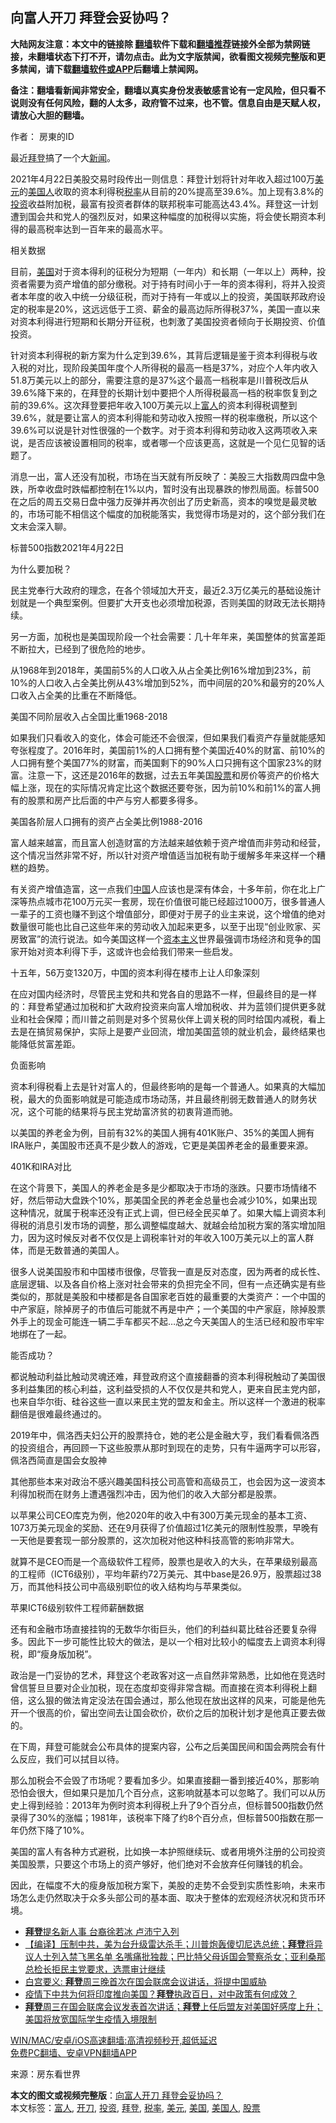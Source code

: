  <h2>向富人开刀 拜登会妥协吗？</h2> <p class="notice"><b>大陆网友注意：本文中的链接除 <a href="https://github.com/bannedbook/fanqiang" >翻墙</a>软件下载和<a href="https://github.com/killgcd/justmysocks/blob/master/README.md">翻墙推荐</a>链接外全部为禁网链接，未翻墙状态下打不开，请勿点击。此为文字版禁闻，欲看图文视频完整版和更多禁闻，请下载<a href="https://github.com/bannedbook/fanqiang">翻墙软件或APP</a>后翻墙上禁闻网。</p><p>备注：翻墙看新闻非常安全，翻墙以真实身份发表敏感言论有一定风险，但只看不说则没有任何风险，翻的人太多，政府管不过来，也不管。信息自由是天赋人权，请放心大胆的翻墙。</b></p>  <div class="entry"> <p>作者： 房東的ID</p> <p>最近<a href="https://www.bannedbook.org/bnews/tag/%e6%8b%9c%e7%99%bb/" class="st_tag internal_tag" rel="tag" title="标签 拜登 下的日志">拜登</a>搞了一个大<span class='wp_keywordlink_affiliate'><a href="https://www.bannedbook.org/" title="新闻">新闻</a></span>。</p> <p>2021年4月22日美股交易时段传出一则信息：拜登计划将针对年收入超过100万<a href="https://www.bannedbook.org/bnews/tag/%e7%be%8e%e5%85%83/" class="st_tag internal_tag" rel="tag" title="标签 美元 下的日志">美元</a>的<a href="https://www.bannedbook.org/bnews/tag/%E7%BE%8E%E5%9B%BD%E4%BA%BA/" class="st_tag internal_tag" rel="tag" title="标签 美国人 下的日志">美国人</a>收取的资本利得税<a href="https://www.bannedbook.org/bnews/tag/%E7%A8%8E%E7%8E%87/" class="st_tag internal_tag" rel="tag" title="标签 税率 下的日志">税率</a>从目前的20%提高至39.6%。加上现有3.8%的<a href="https://www.bannedbook.org/bnews/tag/%e6%8a%95%e8%b5%84/" class="st_tag internal_tag" rel="tag" title="标签 投资 下的日志">投资</a>收益附加税，最富有投资者群体的联邦税率可能高达43.4%。拜登这一计划遭到国会共和党人的强烈反对，如果这种幅度的加税得以实施，将会使长期资本利得的最高税率达到一百年来的最高水平。</p> <p>相关数据</p> <p>目前，<a href="https://www.bannedbook.org/bnews/tag/%e7%be%8e%e5%9b%bd/" class="st_tag internal_tag" rel="tag" title="标签 美国 下的日志">美国</a>对于资本得利的征税分为短期（一年内）和长期（一年以上）两种，投资者需要为资产增值的部分缴税。对于持有时间小于一年的资本得利，将并入投资者本年度的收入中统一分级征税，而对于持有一年或以上的投资，美国联邦政府设定的税率是20%，这远远低于工资、薪金的最高边际所得税37%，美国一直以来对资本利得进行短期和长期分开征税，也刺激了美国投资者倾向于长期投资、价值投资。</p> <p>针对资本利得税的新方案为什么定到39.6%，其背后逻辑是鉴于资本利得税与收入税的对比，现阶段美国年度个人所得税的最高一档是37%，对应个人年内收入51.8万美元以上的部分，需要注意的是37%这个最高一档税率是川普税改后从39.6%降下来的，在拜登的长期计划中要把个人所得税最高一档的税率恢复到之前的39.6%。这次拜登要把年收入100万美元以上<a href="https://www.bannedbook.org/bnews/tag/%e5%af%8c%e4%ba%ba/" class="st_tag internal_tag" rel="tag" title="标签 富人 下的日志">富人</a>的资本利得税调整到39.6%，就是要让富人的资本利得能和劳动收入按照一样的税率缴税，所以这个39.6%可以说是针对性很强的一个数字。对于资本利得和劳动收入这两项收入来说，是否应该被设置相同的税率，或者哪一个应该更高，这就是一个见仁见智的话题了。</p> <p>消息一出，富人还没有加税，市场在当天就有所反映了：美股三大指数周四盘中急跌，所幸收盘时跌幅都控制在1%以内，暂时没有出现暴跌的惨烈局面。标普500在之后的周五交易日盘中强力反弹并再次创出了历史新高，资本的嗅觉是最灵敏的，市场可能不相信这个幅度的加税能落实，我觉得市场是对的，这个部分我们在文末会深入聊。</p> <p>标普500指数2021年4月22日</p> <p>为什么要加税？</p> <p>民主党奉行大政府的理念，在各个领域加大开支，最近2.3万亿美元的基础设施计划就是一个典型案例。但要扩大开支也必须增加税源，否则美国的财政无法长期持续。</p>  <p>另一方面，加税也是美国现阶段一个社会需要：几十年年来，美国整体的贫富差距不断拉大，已经到了很危险的地步。</p> <p>从1968年到2018年，美国前5%的人口收入从占全美比例16%增加到23%，前10%的人口收入占全美比例从43%增加到52%，而中间层的20%和最穷的20%人口收入占全美的比重在不断降低。</p> <p>美国不同阶层收入占全国比重1968-2018</p> <p>如果我们只看收入的变化，体会可能还不会很深，但如果我们看资产存量就能感知夸张程度了。2016年时，美国前1%的人口拥有整个美国近40%的财富、前10%的人口拥有整个美国77%的财富，而美国剩下的90%人口只拥有这个国家23%的财富。注意一下，这还是2016年的数据，过去五年美国<a href="https://www.bannedbook.org/bnews/tag/%e8%82%a1%e7%a5%a8/" class="st_tag internal_tag" rel="tag" title="标签 股票 下的日志">股票</a>和房价等资产的价格大幅上涨，现在的实际情况肯定比这个数据还要夸张，因为前10%和前1%的富人拥有的股票和房产比后面的中产与穷人都要多得多。</p> <p>美国各阶层人口拥有的资产占全美比例1988-2016</p> <p>富人越来越富，而且富人创造财富的方法越来越依赖于资产增值而非劳动和经营，这个情况当然非常不好，所以针对资产增值适当加税有助于缓解多年来这样一个糟糕的趋势。</p> <p>有关资产增值造富，这一点我们<span class='wp_keywordlink_affiliate'><a href="https://www.bannedbook.org/" title="中国" target="_blank">中国</a></span>人应该也是深有体会，十多年前，你在北上广深等热点城市花100万元买一套房，现在价值很可能已经超过1000万，很多普通人一辈子的工资也赚不到这个增值部分，即便对于房子的业主来说，这个增值的绝对数量很可能也比自己这些年来的劳动收入加起来更多，以至于出现“创业败家、买房致富”的流行说法。如今美国这样一个<span class='wp_keywordlink'><a href="https://www.bannedbook.org/forum2/topic920.html" title="资本主义与自由" target="_blank">资本主义</a></span>世界最强调市场经济和竞争的国家开始对资本利得下手，这或许也会给我们带来一些启发。</p> <p>十五年，56万变1320万，中国的资本利得在楼市上让人印象深刻</p> <p>在应对国内经济时，尽管民主党和共和党各自的思路不一样，但最终目的是一样的：拜登希望通过加税和扩大政府投资来向富人增加税收、并为蓝领们提供更多就业和社会保障；而川普之前则是对多个贸易伙伴上调关税的同时给国内减税，看上去是在搞贸易保护，实际上是要产业回流，增加美国蓝领的就业机会，最终结果也能降低贫富差距。</p> <p>负面影响</p>  <p>资本利得税看上去是针对富人的，但最终影响的是每一个普通人。如果真的大幅加税，最大的负面影响就是可能造成市场动荡，并且最终削弱无数普通人的财务状况，这个可能的结果将与民主党劫富济贫的初衷背道而驰。</p> <p>以美国的养老金为例，目前有32%的美国人拥有401K账户、35%的美国人拥有IRA账户，美国股市还真不是少数人的游戏，它更是美国养老金的最重要来源。</p> <p>401K和IRA对比</p> <p>在这个背景下，美国人的养老金是多是少都取决于市场的涨跌。只要市场情绪不好，然后带动大盘跌个10%，那美国全民的养老金总量也会减少10%，如果出现这种情况，就属于税率还没有正式上调，但已经全民买单了。如果大幅上调资本利得税的消息引发市场的调整，那么调整幅度越大、就越会给加税方案的落实增加阻力，因为这时候反对者不仅仅是上调税率针对的年收入100万美元以上的富人群体，而是无数普通的美国人。</p> <p>很多人说美国股市和中国楼市很像，尽管我一直是反对态度，因为两者的成长性、底层逻辑、以及各自价格上涨对社会带来的负担完全不同，但有一点还确实是有些类似的，那就是美股和中楼都是各自国家老百姓的最重要的大类资产：一个中国的中产家庭，除掉房子的市值后可能就不再是中产；一个美国的中产家庭，除掉股票外手上的现金可能连一辆二手车都买不起…总之今天美国人的生活已经和股市牢牢地绑在了一起。</p> <p>能否成功？</p> <p>都说触动利益比触动灵魂还难，拜登政府这个直接翻番的资本利得税触动了美国很多利益集团的核心利益，这利益受损的人不仅仅是共和党人，更来自民主党内部，也来自华尔街、硅谷这些一直以来民主党的盟友和金主。所以这样一个激进的税率翻倍是很难最终通过的。</p> <p>2019年中，佩洛西夫妇公开的股票持仓，她的老公是金融大亨，我们看看佩洛西的投资组合，再回顾一下这些股票从那时到现在的走势，只有牛逼两字可以形容，佩洛西简直是国会女股神</p> <p>其他那些本来对政治不感兴趣美国科技公司高管和高级员工，也会因为这一波资本利得加税而在财务上遭遇强烈冲击，因为他们的收入大部分都是股票。</p> <p>以苹果公司CEO库克为例，他2020年的收入中有300万美元现金的基本工资、1073万美元现金的奖励、还在9月获得了价值超过1亿美元的限制性股票，早晚有一天他是要套现一部分股票的，这次加税对他这种科技高管的影响非常大。</p>  <p>就算不是CEO而是一个高级软件工程师，股票也是收入的大头，在苹果级别最高的工程师（ICT6级别），平均年薪约72万美元、其中base是26.9万，股票超过38万，而其他科技公司中高级别职位的收入结构均与苹果类似。</p> <p>苹果ICT6级别软件工程师薪酬数据</p> <p>还有和金融市场直接挂钩的无数华尔街巨头，他们的利益纠葛比硅谷还要复杂得多。因此下一步可能性比较大的做法，是以一个相对比较小的幅度去上调资本利得税，即“瘦身版加税”。</p> <p>政治是一门妥协的艺术，拜登这个老政客对这一点自然非常熟悉，比如他在竞选时曾信誓旦旦要对企业加税，现在态度却变得非常含糊。而直接在资本利得税上翻倍，这么狠的做法肯定没法在国会通过，那么他现在放出这样的风来，可能是他先开一个很高的价，留出空间去让国会砍价，砍价之后的加税计划才是他真正要去做的。</p> <p>在下周，拜登可能就会公布具体的提案内容，公布之后美国民间和国会两院会有什么反应，我们可以拭目以待。</p> <p>那么加税会不会毁了市场呢？要看加多少。如果直接翻一番到接近40%，那影响恐怕会很大，但如果只是加几个百分点，这影响就基本可以忽略了。我们可以从历史上得到经验：2013年为例时资本利得税上升了9个百分点，但标普500指数仍然录得了30%的涨幅；1981年，该税率下降了约8个百分点，但标普500指数在那一年仍然下降了10%。</p> <p>美国的富人有各种方式避税，比如换一本护照继续玩、或者用境外注册的公司投资美国股票，只要这个市场上的资产够好，他们绝对不会放弃任何赚钱的机会。</p> <p>因此，在幅度不大的瘦身版加税方案下，美股的走势不会受到实质性影响，未来市场怎么走仍然取决于众多头部公司的基本面、取决于整体的宏观经济状况和货币环境。</p> <ul class='op-related-articles' title='相关阅读'> <li><a href='https://www.bannedbook.org/bnews/bannedvideo/20210429/1535958.html' target='_blank'><b>拜登</b>提名新人事  台裔徐若冰 卢沛宁入列</a></li> <li><a href='https://www.bannedbook.org/bnews/bannedvideo/20210429/1535942.html' target='_blank'>【编译】压制中共，美为台升级雷达杀手；川普炮轰傻切尼选总统；<b>拜登</b>将异议人士列入禁飞黑名单 名嘴痛批独裁；巴比特父母诉国会警察杀女；亚利桑那总检长拒民主党要求，选票审计继续</a></li> <li><a href='https://www.bannedbook.org/bnews/worldnews/usa/20210429/1535935.html' target='_blank'>白宫要义: <b>拜登</b>周三晚首次在国会联席会议讲话，将提中国威胁</a></li> <li><a href='https://www.bannedbook.org/bnews/comments/20210429/1535928.html' target='_blank'>疫情下中共为何将印度推向美国？<b>拜登</b>执政百日，对中政策有何成效？</a></li> <li><a href='https://www.bannedbook.org/bnews/worldnews/usa/20210429/1535923.html' target='_blank'><b>拜登</b>周三在国会联席会议发表首次讲话；<b>拜登</b>上任后盟友对美国好感度上升；美国将放宽国际学生疫情入境限制</a></li> </ul> <p class="texttj"> <a href="https://github.com/bannedbook/fanqiang/wiki/V2ray%E6%9C%BA%E5%9C%BA" target="_blank">WIN/MAC/安卓/iOS高速翻墙:高清视频秒开,超低延迟</a><br/> <a href="https://github.com/bannedbook/fanqiang/wiki/%E7%A6%81%E9%97%BB%E7%BD%91%E5%AE%89%E5%8D%93%E7%BF%BB%E5%A2%99%E6%96%B0%E9%97%BBAPP" target="_blank">免费PC翻墙、安卓VPN翻墙APP</a></p><div id="archive-pix-1" class="banner-ads"> <!-- AuctionX Display platform tag START --> <div id="26318x728x90x621x_ADSLOT1" clicktrack="%%CLICK_URL_ESC%%"></div> <!-- AuctionX Display platform tag END --> </div> <div id="archive-pix-2" class="banner-ads"> <!-- AuctionX Display platform tag START --> <div id="26315x300x250x621x_ADSLOT1" clicktrack="%%CLICK_URL_ESC%%"></div> <!-- AuctionX Display platform tag END --> </div><p> 来源：房东看世界 </p> <a name='sharetosocial'></a>        <div><b>本文的图文或视频完整版</b>：<a href='https://www.bannedbook.org/bnews/comments/20210429/1535980.html'>向富人开刀 拜登会妥协吗？</a></div>  </div><!--END ENTRY--> <div class="postfooter"> <div>本文标签：<a href="https://www.bannedbook.org/bnews/tag/%e5%af%8c%e4%ba%ba/" rel="tag">富人</a>, <a href="https://www.bannedbook.org/bnews/tag/%E5%BC%80%E5%88%80/" rel="tag">开刀</a>, <a href="https://www.bannedbook.org/bnews/tag/%e6%8a%95%e8%b5%84/" rel="tag">投资</a>, <a href="https://www.bannedbook.org/bnews/tag/%e6%8b%9c%e7%99%bb/" rel="tag">拜登</a>, <a href="https://www.bannedbook.org/bnews/tag/%E7%A8%8E%E7%8E%87/" rel="tag">税率</a>, <a href="https://www.bannedbook.org/bnews/tag/%e7%be%8e%e5%85%83/" rel="tag">美元</a>, <a href="https://www.bannedbook.org/bnews/tag/%e7%be%8e%e5%9b%bd/" rel="tag">美国</a>, <a href="https://www.bannedbook.org/bnews/tag/%E7%BE%8E%E5%9B%BD%E4%BA%BA/" rel="tag">美国人</a>, <a href="https://www.bannedbook.org/bnews/tag/%e8%82%a1%e7%a5%a8/" rel="tag">股票</a></div>  </div><!--END POSTFOOTER--> 